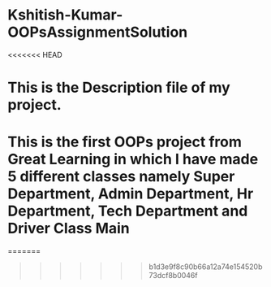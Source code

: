 # Kshitish-Kumar-OOPsAssignmentSolution
<<<<<<< HEAD

# This is the Description file of my project.
# This is the first OOPs project from Great Learning in which I have made 5 different classes namely Super Department, Admin Department, Hr Department, Tech Department and Driver Class Main
=======
>>>>>>> b1d3e9f8c90b66a12a74e154520b73dcf8b0046f
